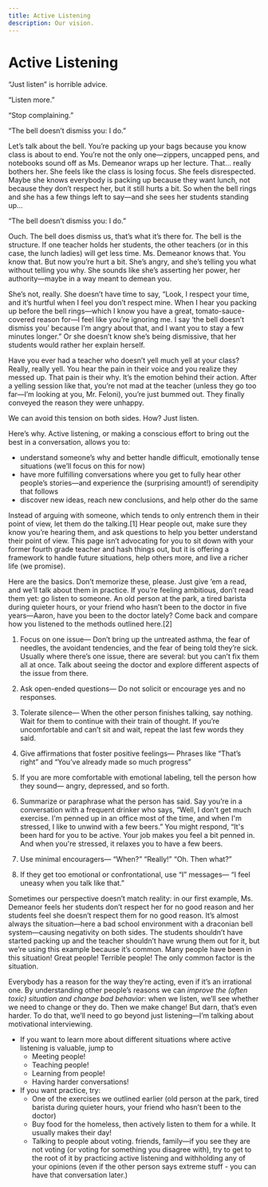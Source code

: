 ```yaml
---
title: Active Listening
description: Our vision.
---
```


# Active Listening

“Just listen” is horrible advice.


“Listen more.”

“Stop complaining.”

“The bell doesn’t dismiss you: I do.”


Let’s talk about the bell. You’re packing up your bags because you know class is about to end. You’re not the only one—zippers, uncapped pens, and notebooks sound off as Ms. Demeanor wraps up her lecture. That… really bothers her. She feels like the class is losing focus. She feels disrespected. Maybe she knows everybody is packing up because they want lunch, not because they don’t respect her, but it still hurts a bit. So when the bell rings and she has a few things left to say—and she sees her students standing up…


“The bell doesn’t dismiss you: I do.”


Ouch. The bell does dismiss us, that’s what it’s there for. The bell is the structure. If one teacher holds her students, the other teachers (or in this case, the lunch ladies) will get less time. Ms. Demeanor knows that. You know that. But now you’re hurt a bit. She’s angry, and she’s telling you what without telling you why. She sounds like she’s asserting her power, her authority—maybe in a way meant to demean you.


She’s not, really. She doesn’t have time to say, “Look, I respect your time, and it’s hurtful when I feel you don’t respect mine. When I hear you packing up before the bell rings—which I know you have a great, tomato-sauce-covered reason for—I feel like you’re ignoring me. I say ‘the bell doesn’t dismiss you’ because I’m angry about that, and I want you to stay a few minutes longer.” Or she doesn’t know she’s being dismissive, that her students would rather her explain herself.


Have you ever had a teacher who doesn’t yell much yell at your class? Really, really yell. You hear the pain in their voice and you realize they messed up. That pain is their why. It’s the emotion behind their action. After a yelling session like that, you’re not mad at the teacher (unless they go too far—I’m looking at you, Mr. Feloni), you’re just bummed out. They finally conveyed the reason they were unhappy.


We can avoid this tension on both sides. How? Just listen.


Here’s why. Active listening, or making a conscious effort to bring out the best in a conversation, allows you to:

- understand someone’s why and better handle difficult, emotionally tense situations (we’ll focus on this for now)
- have more fulfilling conversations where you get to fully hear other people’s stories—and experience the (surprising amount!) of serendipity that follows
- discover new ideas, reach new conclusions, and help other do the same

Instead of arguing with someone, which tends to only entrench them in their point of view, let them do the talking.[1] Hear people out, make sure they know you’re hearing them, and ask questions to help you better understand their point of view. This page isn’t advocating for you to sit down with your former fourth grade teacher and hash things out, but it is offering a framework to handle future situations, help others more, and live a richer life (we promise).


Here are the basics. Don’t memorize these, please. Just give ‘em a read, and we’ll talk about them in practice. If you’re feeling ambitious, don’t read them yet: go listen to someone. An old person at the park, a tired barista during quieter hours, or your friend who hasn’t been to the doctor in five years—Aaron, have you been to the doctor lately? Come back and compare how you listened to the methods outlined here.[2]


1. Focus on one issue—
Don’t bring up the untreated asthma, the fear of needles, the avoidant tendencies, and the fear of being told they’re sick. Usually where there’s one issue, there are several: but you can’t fix them all at once. Talk about seeing the doctor and explore different aspects of the issue from there.

2. Ask open-ended questions—
Do not solicit or encourage yes and no responses.

3. Tolerate silence—
When the other person finishes talking, say nothing. Wait for them to continue with their train of thought. If you’re uncomfortable and can’t sit and wait, repeat the last few words they said.

4. Give affirmations that foster positive feelings—
Phrases like “That’s right” and “You’ve already made so much progress”

5. If you are more comfortable with emotional labeling, tell the person how they sound—
angry, depressed, and so forth.

6. Summarize or paraphrase what the person has said.
Say you’re in a conversation with a frequent drinker who says, “Well, I don't get much exercise. I'm penned up in an office most of the time, and when I'm stressed, I like to unwind with a few beers.” You might respond, “It's been hard for you to be active. Your job makes you feel a bit penned in. And when you're stressed, it relaxes you to have a few beers.

7. Use minimal encouragers—
“When?” “Really!” “Oh. Then what?”

8. If they get too emotional or confrontational, use “I” messages—
“I feel uneasy when you talk like that.”


Sometimes our perspective doesn’t match reality: in our first example, Ms. Demeanor feels her students don’t respect her for no good reason and her students feel she doesn’t respect them for no good reason. It’s almost always the situation—here a bad school environment with a draconian bell system—causing negativity on both sides. The students shouldn’t have started packing up and the teacher shouldn’t have wrung them out for it, but we’re using this example because it’s common. Many people have been in this situation! Great people! Terrible people! The only common factor is the situation.


Everybody has a reason for the way they’re acting, even if it’s an irrational one. By understanding other people’s reasons we can *improve the (often toxic) situation and change bad behavior*: when we listen, we’ll see whether we need to change or they do. Then we make change! But darn, that’s even harder. To do that, we’ll need to go beyond just listening—I’m talking about motivational interviewing.


- If you want to learn more about different situations where active listening is valuable, jump to
    - Meeting people!
    - Teaching people!
    - Learning from people!
    - Having harder conversations!
- If you want practice, try:
    - One of the exercises we outlined earlier (old person at the park, tired barista during quieter hours, your friend who hasn’t been to the doctor)
    - Buy food for the homeless, then actively listen to them for a while. It usually makes their day!
    - Talking to people about voting. friends, family—if you see they are not voting (or voting for something you disagree with), try to get to the root of it by practicing active listening and withholding any of your opinions (even if the other person says extreme stuff - you can have that conversation later.)
